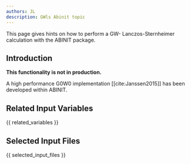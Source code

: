 ```yaml
---
authors: JL
description: GWls Abinit topic
---
```


This page gives hints on how to perform a GW- Lanczos-Sternheimer calculation with the ABINIT package.

## Introduction

**This functionality is not in production.**

A high performance G0W0 implementation [[cite:Janssen2015]] has been developed
within ABINIT.

## Related Input Variables

{{ related_variables }}

## Selected Input Files

{{ selected_input_files }}

